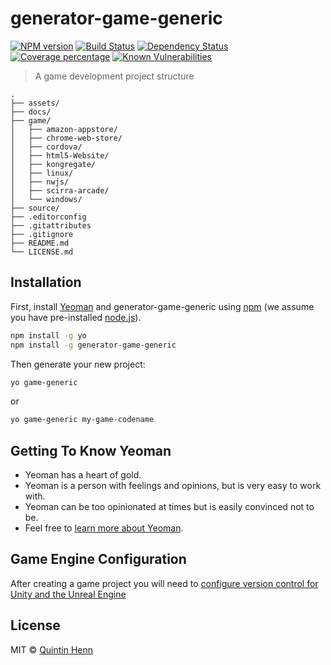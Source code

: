 # generator-game-generic

[![NPM version][npm-image]][npm-url] [![Build Status][travis-image]][travis-url] [![Dependency Status][daviddm-image]][daviddm-url] [![Coverage percentage][coveralls-image]][coveralls-url] [![Known Vulnerabilities][snyk-image]][snyk-url]

> A game development project structure

```folders
.
├── assets/
├── docs/
├── game/
│   ├── amazon-appstore/
│   ├── chrome-web-store/
│   ├── cordova/
│   ├── html5-Website/
│   ├── kongregate/
│   ├── linux/
│   ├── nwjs/
│   ├── scirra-arcade/
│   └── windows/
├── source/
├── .editorconfig
├── .gitattributes
├── .gitignore
├── README.md
└── LICENSE.md

```

## Installation

First, install [Yeoman](http://yeoman.io) and generator-game-generic using [npm](https://www.npmjs.com/) (we assume you have pre-installed [node.js](https://nodejs.org/)).

```bash
npm install -g yo
npm install -g generator-game-generic
```

Then generate your new project:

```bash
yo game-generic
```

or

```bash
yo game-generic my-game-codename
```

## Getting To Know Yeoman

* Yeoman has a heart of gold.
* Yeoman is a person with feelings and opinions, but is very easy to work with.
* Yeoman can be too opinionated at times but is easily convinced not to be.
* Feel free to [learn more about Yeoman](http://yeoman.io/).

## Game Engine Configuration

After creating a game project you will need to [configure version control for Unity and the Unreal Engine](source/README.md)

## License

MIT © [Quintin Henn](http://skerwe.web.za)

[npm-image]: https://badge.fury.io/js/generator-game-generic.svg
[npm-url]: https://npmjs.org/package/generator-game-generic
[travis-image]: https://travis-ci.com/Skerwe/generator-game-generic.svg?branch=master
[travis-url]: https://travis-ci.com/Skerwe/generator-game-generic
[daviddm-image]: https://david-dm.org/Skerwe/generator-game-generic.svg?theme=shields.io
[daviddm-url]: https://david-dm.org/Skerwe/generator-game-generic
[coveralls-image]: https://coveralls.io/repos/Skerwe/generator-game-generic/badge.svg
[coveralls-url]: https://coveralls.io/r/Skerwe/generator-game-generic
[snyk-image]: https://snyk.io/test/github/Skerwe/generator-game-generic/badge.svg
[snyk-url]: https://snyk.io/test/github/Skerwe/generator-game-generic
